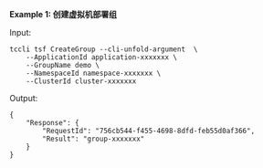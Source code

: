 **Example 1: 创建虚拟机部署组**



Input: 

```
tccli tsf CreateGroup --cli-unfold-argument  \
    --ApplicationId application-xxxxxxx \
    --GroupName demo \
    --NamespaceId namespace-xxxxxxx \
    --ClusterId cluster-xxxxxxx
```

Output: 
```
{
    "Response": {
        "RequestId": "756cb544-f455-4698-8dfd-feb55d0af366",
        "Result": "group-xxxxxxx"
    }
}
```

